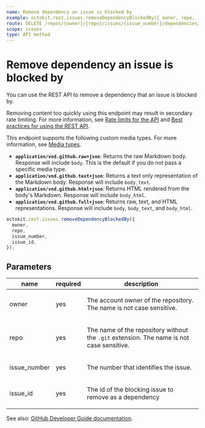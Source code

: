 ```yaml
---
name: Remove dependency an issue is blocked by
example: octokit.rest.issues.removeDependencyBlockedBy({ owner, repo, issue_number, issue_id })
route: DELETE /repos/{owner}/{repo}/issues/{issue_number}/dependencies/blocked_by/{issue_id}
scope: issues
type: API method
---
```


# Remove dependency an issue is blocked by

You can use the REST API to remove a dependency that an issue is blocked by.

Removing content too quickly using this endpoint may result in secondary rate limiting.
For more information, see [Rate limits for the API](https://docs.github.com/rest/using-the-rest-api/rate-limits-for-the-rest-api#about-secondary-rate-limits)
and [Best practices for using the REST API](https://docs.github.com/rest/guides/best-practices-for-using-the-rest-api).

This endpoint supports the following custom media types. For more information, see [Media types](https://docs.github.com/rest/using-the-rest-api/getting-started-with-the-rest-api#media-types).

- **`application/vnd.github.raw+json`**: Returns the raw Markdown body. Response will include `body`. This is the default if you do not pass a specific media type.
- **`application/vnd.github.text+json`**: Returns a text only representation of the Markdown body. Response will include `body_text`.
- **`application/vnd.github.html+json`**: Returns HTML rendered from the body's Markdown. Response will include `body_html`.
- **`application/vnd.github.full+json`**: Returns raw, text, and HTML representations. Response will include `body`, `body_text`, and `body_html`.

```js
octokit.rest.issues.removeDependencyBlockedBy({
  owner,
  repo,
  issue_number,
  issue_id,
});
```

## Parameters

<table>
  <thead>
    <tr>
      <th>name</th>
      <th>required</th>
      <th>description</th>
    </tr>
  </thead>
  <tbody>
    <tr><td>owner</td><td>yes</td><td>

The account owner of the repository. The name is not case sensitive.

</td></tr>
<tr><td>repo</td><td>yes</td><td>

The name of the repository without the `.git` extension. The name is not case sensitive.

</td></tr>
<tr><td>issue_number</td><td>yes</td><td>

The number that identifies the issue.

</td></tr>
<tr><td>issue_id</td><td>yes</td><td>

The id of the blocking issue to remove as a dependency

</td></tr>
  </tbody>
</table>

See also: [GitHub Developer Guide documentation](https://docs.github.com/rest/issues/issue-dependencies#remove-dependency-an-issue-is-blocked-by).
